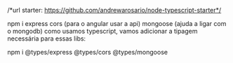 /*url starter: https://github.com/andrewarosario/node-typescript-starter*/

npm i express cors (para o angular usar a api) mongoose (ajuda a ligar com o mongodb)
como usamos typescript, vamos adicionar a tipagem necessária para essas libs:

npm i @types/express @types/cors @types/mongoose